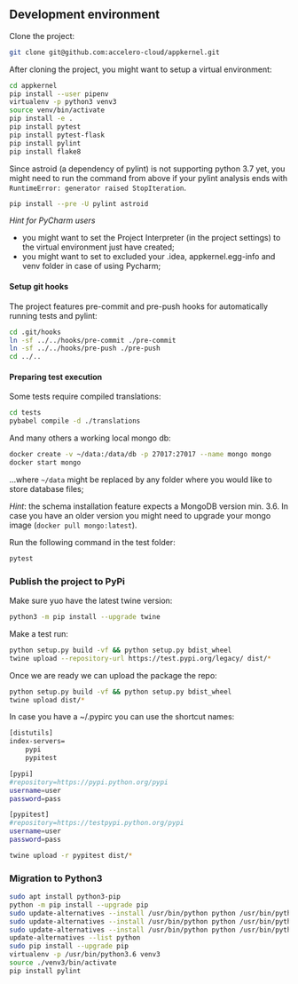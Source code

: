 ## Development environment

Clone the project:
```bash
git clone git@github.com:accelero-cloud/appkernel.git
```

After cloning the project, you might want to setup a virtual environment:

```bash
cd appkernel
pip install --user pipenv
virtualenv -p python3 venv3
source venv/bin/activate
pip install -e .
pip install pytest
pip install pytest-flask
pip install pylint
pip install flake8
```

Since astroid (a dependency of pylint) is not supporting python 3.7 yet, you might need to run the
command from above if your pylint analysis ends with `RuntimeError: generator raised StopIteration`.

```bash
pip install --pre -U pylint astroid
```

*Hint for PyCharm users*

* you might want to set the Project Interpreter (in the project settings) to the virtual environment just have created;
* you might want to set to excluded your .idea, appkernel.egg-info and venv folder in case of using Pycharm;

#### Setup git hooks

The project features pre-commit and pre-push hooks for automatically running tests and pylint:

```bash
cd .git/hooks
ln -sf ../../hooks/pre-commit ./pre-commit
ln -sf ../../hooks/pre-push ./pre-push
cd ../..
```

#### Preparing test execution

Some tests require compiled translations:

```bash
cd tests
pybabel compile -d ./translations
```
And many others a working local mongo db:

 ```bash
 docker create -v ~/data:/data/db -p 27017:27017 --name mongo mongo
 docker start mongo
 ```
...where `~/data` might be replaced by any folder where you would like to store
database files;

*Hint*: the schema installation feature expects a MongoDB version min. 3.6.
 In case you have an older version you might need to upgrade your mongo image (`docker pull mongo:latest`).

Run the following command in the test folder:
```bash
pytest
```

### Publish the project to PyPi
Make sure yuo have the latest twine version:
```bash
python3 -m pip install --upgrade twine
```
Make a test run:
```bash
python setup.py build -vf && python setup.py bdist_wheel
twine upload --repository-url https://test.pypi.org/legacy/ dist/*
```
Once we are ready we can upload the package the repo:
```bash
python setup.py build -vf && python setup.py bdist_wheel
twine upload dist/*
```
In case you have a ~/.pypirc you can use the shortcut names:
```bash
[distutils]
index-servers=
	pypi
	pypitest

[pypi]
#repository=https://pypi.python.org/pypi
username=user
password=pass

[pypitest]
#repository=https://testpypi.python.org/pypi
username=user
password=pass
```

```bash
twine upload -r pypitest dist/*
```

### Migration to Python3

```bash
sudo apt install python3-pip
python -m pip install --upgrade pip
sudo update-alternatives --install /usr/bin/python python /usr/bin/python2.7 1
sudo update-alternatives --install /usr/bin/python python /usr/bin/python3.5 2
sudo update-alternatives --install /usr/bin/python python /usr/bin/python3.6 3
update-alternatives --list python
sudo pip install --upgrade pip
virtualenv -p /usr/bin/python3.6 venv3
source ./venv3/bin/activate
pip install pylint
```
